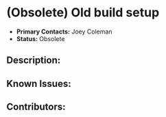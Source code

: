 # (Obsolete) Old build setup
- **Primary Contacts:**
  Joey Coleman
- **Status:**
  Obsolete

## Description:


## Known Issues:


## Contributors:


